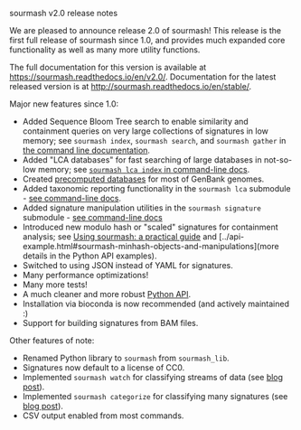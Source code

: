 sourmash v2.0 release notes

We are pleased to announce release 2.0 of sourmash!  This release is the
first full release of sourmash since 1.0, and provides much expanded
core functionality as well as many more utility functions.

The full documentation for this version is available at
https://sourmash.readthedocs.io/en/v2.0/. Documentation for the latest
released version is at http://sourmash.readthedocs.io/en/stable/.

Major new features since 1.0:

* Added Sequence Bloom Tree search to enable similarity and containment queries on very large collections of signatures in low memory; see `sourmash index`, `sourmash search`, and `sourmash gather` in [the command line documentation](../command-line.html).
* Added "LCA databases" for fast searching of large databases in not-so-low memory; see [`sourmash lca index` in command-line docs](../command-line.html#sourmash-lca-subcommands-for-taxonomic-classification).
* Created [precomputed databases](../databases.html) for most of GenBank genomes.
* Added taxonomic reporting functionality in the `sourmash lca` submodule - [see command-line docs](../command-line.html#sourmash-lca-subcommands-for-taxonomic-classification).
* Added signature manipulation utilities in the `sourmash signature` submodule - [see command-line docs](../command-line.html#sourmash-signature-subcommands-for-signature-manipulation)
* Introduced new modulo hash or "scaled" signatures for containment analysis; see [Using sourmash: a practical guide](../using-sourmash-a-guide.html#what-resolution-should-my-signatures-be-how-should-i-compute-them) and [../api-example.html#sourmash-minhash-objects-and-manipulations](more details in the Python API examples).
* Switched to using JSON instead of YAML for signatures.
* Many performance optimizations!
* Many more tests!
* A much cleaner and more robust [Python API](../api-example.html).
* Installation via bioconda is now recommended (and actively maintained :)
* Support for building signatures from BAM files.

Other features of note:

* Renamed Python library to `sourmash` from `sourmash_lib`.
* Signatures now default to a license of CC0.
* Implemented `sourmash watch` for classifying streams of data (see [blog post](http://ivory.idyll.org/blog/2017-sourmash-sra-microbial-wgs.html)).
* Implemented `sourmash categorize` for classifying many signatures (see [blog post](http://ivory.idyll.org/blog/2017-sourmash-sra-microbial-wgs.html)).
* CSV output enabled from most commands.
